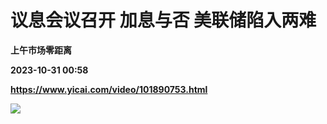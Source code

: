 # 议息会议召开 加息与否 美联储陷入两难
**上午市场零距离**

**2023-10-31 00:58**

**https://www.yicai.com/video/101890753.html**

![](http://imgcdn.yicai.com/vms-new/2023/10/4162418c-420a-4b36-b859-a513d47cb0c9_1Her.jpg)